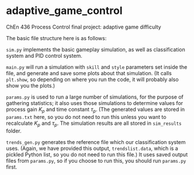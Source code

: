 # adaptive_game_control
ChEn 436 Process Control final project: adaptive game difficulty

The basic file structure here is as follows:

`sim.py` implements the basic gameplay simulation, as well as classification system and PID control system.

`main.py` will run a simulation with `skill` and `style` parameters set inside the file, and generate and save some plots about that simulation. (It calls `plt.show`, so depending on where you run the code, it will probably also show you the plots.)

`params.py` is used to run a large number of simulations, for the purpose of gathering statistics; it also uses those simulations to determine values for process gain $K_p$ and time constant $\tau_p$. (The generated values are stored in `params.txt` here, so you do not need to run this unless you want to recalculate $K_p$ and $\tau_p$. The simulation results are all stored in `sim_results` folder.

`trends_gen.py` generates the reference file which our classification system uses. (Again, we have provided this output, `trendslist.data`, which is a pickled Python list, so you do not need to run this file.) It uses saved output files from `params.py`, so if you choose to run this, you should run `params.py` first.



